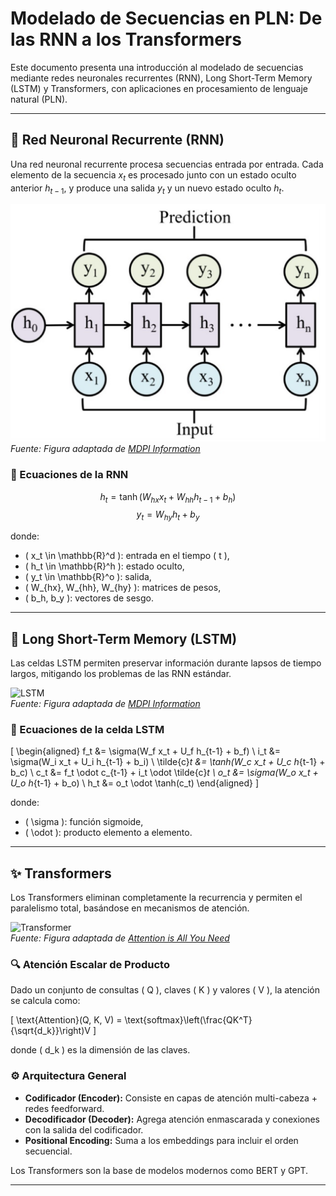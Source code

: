 
# Modelado de Secuencias en PLN: De las RNN a los Transformers

Este documento presenta una introducción al modelado de secuencias mediante redes neuronales recurrentes (RNN), Long Short-Term Memory (LSTM) y Transformers, con aplicaciones en procesamiento de lenguaje natural (PLN).

---

## 🧠 Red Neuronal Recurrente (RNN)

Una red neuronal recurrente procesa secuencias entrada por entrada. Cada elemento de la secuencia $x_t$ es procesado junto con un estado oculto anterior $h_{t-1}$, y produce una salida $y_t$ y un nuevo estado oculto $h_t$.

![RNN](figs/rnn.png)  
*Fuente: Figura adaptada de [MDPI Information](https://www.mdpi.com/2078-2489/15/9/517)*

### 📐 Ecuaciones de la RNN

$$
h_t = \tanh(W_{hx} x_t + W_{hh} h_{t-1} + b_h)
$$
$$
y_t = W_{hy} h_t + b_y
$$

donde:
- \( x_t \in \mathbb{R}^d \): entrada en el tiempo \( t \),
- \( h_t \in \mathbb{R}^h \): estado oculto,
- \( y_t \in \mathbb{R}^o \): salida,
- \( W_{hx}, W_{hh}, W_{hy} \): matrices de pesos,
- \( b_h, b_y \): vectores de sesgo.

---

## 🔁 Long Short-Term Memory (LSTM)

Las celdas LSTM permiten preservar información durante lapsos de tiempo largos, mitigando los problemas de las RNN estándar.

![LSTM](lstm.png)  
*Fuente: Figura adaptada de [MDPI Information](https://www.mdpi.com/2078-2489/15/9/517)*

### 🔣 Ecuaciones de la celda LSTM

\[
\begin{aligned}
f_t &= \sigma(W_f x_t + U_f h_{t-1} + b_f) \\
i_t &= \sigma(W_i x_t + U_i h_{t-1} + b_i) \\
\tilde{c}_t &= \tanh(W_c x_t + U_c h_{t-1} + b_c) \\
c_t &= f_t \odot c_{t-1} + i_t \odot \tilde{c}_t \\
o_t &= \sigma(W_o x_t + U_o h_{t-1} + b_o) \\
h_t &= o_t \odot \tanh(c_t)
\end{aligned}
\]

donde:
- \( \sigma \): función sigmoide,
- \( \odot \): producto elemento a elemento.

---

## ✨ Transformers

Los Transformers eliminan completamente la recurrencia y permiten el paralelismo total, basándose en mecanismos de atención.

![Transformer](transformer.png)  
*Fuente: Figura adaptada de [Attention is All You Need](https://arxiv.org/pdf/1706.03762)*

### 🔍 Atención Escalar de Producto

Dado un conjunto de consultas \( Q \), claves \( K \) y valores \( V \), la atención se calcula como:

\[
\text{Attention}(Q, K, V) = \text{softmax}\left(\frac{QK^T}{\sqrt{d_k}}\right)V
\]

donde \( d_k \) es la dimensión de las claves.

### ⚙️ Arquitectura General

- **Codificador (Encoder):** Consiste en capas de atención multi-cabeza + redes feedforward.
- **Decodificador (Decoder):** Agrega atención enmascarada y conexiones con la salida del codificador.
- **Positional Encoding:** Suma a los embeddings para incluir el orden secuencial.

Los Transformers son la base de modelos modernos como BERT y GPT.

---

